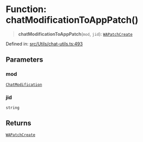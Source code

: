 # Function: chatModificationToAppPatch()

> **chatModificationToAppPatch**(`mod`, `jid`): [`WAPatchCreate`](../type-aliases/WAPatchCreate.md)

Defined in: [src/Utils/chat-utils.ts:493](https://github.com/Fokusdotid/bail/blob/3bcafd64e13ba51a595ace0ee7bd2c9c52ab1814/src/Utils/chat-utils.ts#L493)

## Parameters

### mod

[`ChatModification`](../type-aliases/ChatModification.md)

### jid

`string`

## Returns

[`WAPatchCreate`](../type-aliases/WAPatchCreate.md)
